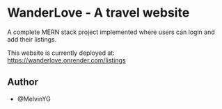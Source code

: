 # WanderLove - A travel website

A complete MERN stack project implemented where users can login and add their listings.

This website is currently deployed at: https://wanderlove.onrender.com/listings

## Author
- @MelvinYG
